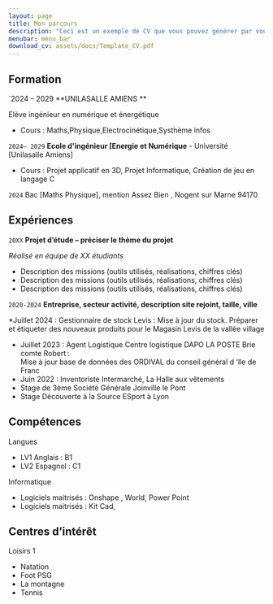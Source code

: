 ```yaml
---
layout: page
title: Mon parcours
description: "Ceci est un exemple de CV que vous pouvez générer par vous-même"
menubar: menu_bar
download_cv: assets/docs/Template_CV.pdf
---
```


## Formation 

`2024 – 2029
**UNILASALLE AMIENS **

Elève ingénieur en numérique et énergétique 
* Cours : Maths,Physique,Electrocinétique,Systhème infos

`2024– 2029`
**Ecole d'ingénieur [Energie et Numérique** - Université [Unilasalle Amiens]
* Cours : Projet applicatif en 3D, Projet Informatique, Création de jeu en langage C 

`2024`
Bac [Maths Physique], mention Assez Bien , Nogent sur Marne 94170 

## Expériences

`20XX` **Projet d’étude – préciser le thème du projet**

_Réalisé en équipe de XX étudiants_
* Description des missions (outils utilisés, réalisations, chiffres clés)
* Description des missions (outils utilisés, réalisations, chiffres clés)
* Description des missions (outils utilisés, réalisations, chiffres clés)


`2020-2024` **Entreprise, secteur activité, description site rejoint, taille, ville**

*Juillet 2024 :  Gestionnaire de stock Levis : 
Mise à jour du stock. Préparer et étiqueter des nouveaux produits pour le Magasin Levis de la vallée village
* Juillet 2023 : Agent Logistique Centre logistique DAPO LA POSTE Brie comte Robert :  
Mise à jour base de données des ORDIVAL du conseil général d ‘Ile de Franc
* Juin 2022 : Inventoriste Intermarché, La Halle aux vêtements
* Stage de 3ème Société Générale Joinville le Pont
* Stage Découverte à la Source ESport à Lyon  


## Compétences

Langues
* LV1 Anglais  : B1 
* LV2 Espagnol : C1 

Informatique
* Logiciels maitrisés : Onshape , World, Power Point  
* Logiciels maitrisés : Kit Cad,



## Centres d’intérêt

Loisirs 1
* Natation 
* Foot PSG 
* La montagne 
* Tennis
